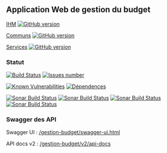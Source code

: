 
## Application Web de gestion du budget
[IHM](https://github.com/vzwingma/gestion-budget) [![GitHub version](https://badge.fury.io/gh/vzwingma%2Fgestion-budget.svg)](https://badge.fury.io/gh/vzwingma%2Fgestion-budget)

[Communs](https://github.com/vzwingma/gestion-budget-communs) [![GitHub version](https://badge.fury.io/gh/vzwingma%2Fgestion-budget-communs.svg)](https://badge.fury.io/gh/vzwingma%2Fgestion-budget-communs)

[Services](https://github.com/vzwingma/gestion-budget-services) [![GitHub version](https://badge.fury.io/gh/vzwingma%2Fgestion-budget-services.svg)](https://badge.fury.io/gh/vzwingma%2Fgestion-budget-services)


### Statut

<a href='https://travis-ci.org/vzwingma/gestion-budget/branches'><img src='https://travis-ci.org/vzwingma/gestion-budget.svg' alt='Build Status' /></a>
<a href='https://github.com/vzwingma/gestion-budget/issues'><img src='http://githubbadges.herokuapp.com/vzwingma/gestion-budget/issues?style=square' alt='Issues number' /></a>

[![Known Vulnerabilities](https://snyk.io/test/github/vzwingma/gestion-budget/badge.svg)](https://snyk.io/test/github/vzwingma/gestion-budget)
[![Dépendences](https://img.shields.io/librariesio/github/vzwingma/gestion-budget.png)](https://libraries.io/github/vzwingma/gestion-budget)

<a href="https://sonarcloud.io/dashboard?id=gestion-budget"><img alt="Sonar Build Status" src="https://sonarcloud.io/api/project_badges/measure?project=gestion-budget&metric=coverage" /></a>
<a href="https://sonarcloud.io/dashboard?id=gestion-budget"><img alt="Sonar Build Status" src="https://sonarcloud.io/api/project_badges/measure?project=gestion-budget&metric=sqale_rating" /></a>
<a href="https://sonarcloud.io/dashboard?id=gestion-budget"><img alt="Sonar Build Status" src="https://sonarcloud.io/api/project_badges/measure?project=gestion-budget&metric=reliability_rating" /></a>
<a href="https://sonarcloud.io/dashboard?id=gestion-budget"><img alt="Sonar Build Status" src="https://sonarcloud.io/api/project_badges/measure?project=gestion-budget&metric=security_rating" /></a>


### Swagger des API

Swagger UI  : <a href='http://localhost:8080/gestion-budget/swagger-ui.html'>/gestion-budget/swagger-ui.html</a>

API docs v2 : <a href='http://localhost:8080/gestion-budget/v2/api-docs'>/gestion-budget/v2/api-docs</a>
